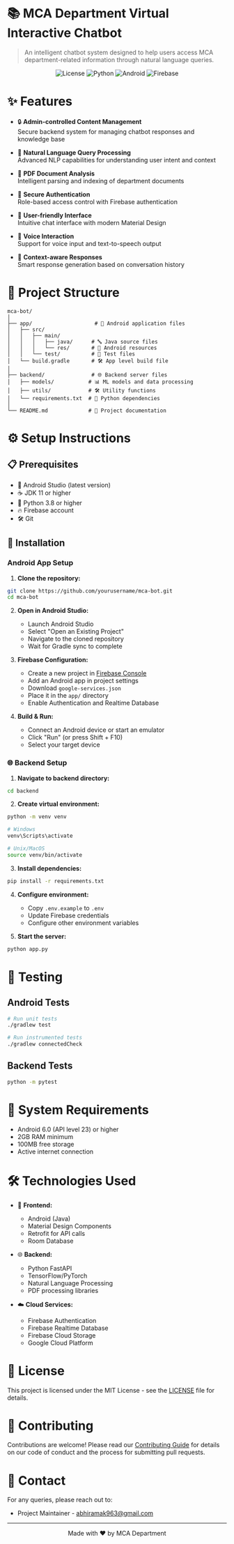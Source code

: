 # 📚 MCA Department Virtual Interactive Chatbot

> An intelligent chatbot system designed to help users access MCA department-related information through natural language queries.

<div align="center">

![License](https://img.shields.io/badge/license-MIT-blue.svg)
![Python](https://img.shields.io/badge/Python-3.8+-green.svg)
![Android](https://img.shields.io/badge/Android-6.0+-brightgreen.svg)
![Firebase](https://img.shields.io/badge/Firebase-Enabled-orange.svg)

</div>

# ✨ Features

- 🔒 **Admin-controlled Content Management**  
  Secure backend system for managing chatbot responses and knowledge base

- 🧠 **Natural Language Query Processing**  
  Advanced NLP capabilities for understanding user intent and context

- 📄 **PDF Document Analysis**  
  Intelligent parsing and indexing of department documents

- 🔑 **Secure Authentication**  
  Role-based access control with Firebase authentication

- 💬 **User-friendly Interface**  
  Intuitive chat interface with modern Material Design

- 🎤 **Voice Interaction**  
  Support for voice input and text-to-speech output

- 🤖 **Context-aware Responses**  
  Smart response generation based on conversation history

# 📂 Project Structure

```plaintext
mca-bot/
│
├── app/                    # 📱 Android application files
│   ├── src/
│   │   ├── main/
│   │   │   ├── java/      # 🔤 Java source files
│   │   │   └── res/       # 🎨 Android resources
│   │   └── test/          # 🧪 Test files
│   └── build.gradle       # 🛠 App level build file
│
├── backend/               # 🌐 Backend server files
│   ├── models/           # 📊 ML models and data processing
│   ├── utils/            # 🛠 Utility functions
│   └── requirements.txt  # 📜 Python dependencies
│
└── README.md             # 📖 Project documentation
```

# ⚙️ Setup Instructions

## 📋 Prerequisites

- 📱 Android Studio (latest version)
- ☕ JDK 11 or higher
- 🐍 Python 3.8 or higher
- 🔥 Firebase account
- 🛠 Git

## 🚀 Installation

### Android App Setup

1. **Clone the repository:**
```bash
git clone https://github.com/yourusername/mca-bot.git
cd mca-bot
```

2. **Open in Android Studio:**
   - Launch Android Studio
   - Select "Open an Existing Project"
   - Navigate to the cloned repository
   - Wait for Gradle sync to complete

3. **Firebase Configuration:**
   - Create a new project in [Firebase Console](https://console.firebase.google.com)
   - Add an Android app in project settings
   - Download `google-services.json`
   - Place it in the `app/` directory
   - Enable Authentication and Realtime Database

4. **Build & Run:**
   - Connect an Android device or start an emulator
   - Click "Run" (or press Shift + F10)
   - Select your target device

### 🌐 Backend Setup

1. **Navigate to backend directory:**
```bash
cd backend
```

2. **Create virtual environment:**
```bash
python -m venv venv

# Windows
venv\Scripts\activate

# Unix/MacOS
source venv/bin/activate
```

3. **Install dependencies:**
```bash
pip install -r requirements.txt
```

4. **Configure environment:**
   - Copy `.env.example` to `.env`
   - Update Firebase credentials
   - Configure other environment variables

5. **Start the server:**
```bash
python app.py
```

# 🧪 Testing

## Android Tests
```bash
# Run unit tests
./gradlew test

# Run instrumented tests
./gradlew connectedCheck
```

## Backend Tests
```bash
python -m pytest
```

# 📱 System Requirements

- Android 6.0 (API level 23) or higher
- 2GB RAM minimum
- 100MB free storage
- Active internet connection

# 🛠 Technologies Used

- 📱 **Frontend:**
  - Android (Java)
  - Material Design Components
  - Retrofit for API calls
  - Room Database

- 🌐 **Backend:**
  - Python FastAPI
  - TensorFlow/PyTorch
  - Natural Language Processing
  - PDF processing libraries

- ☁️ **Cloud Services:**
  - Firebase Authentication
  - Firebase Realtime Database
  - Firebase Cloud Storage
  - Google Cloud Platform

# 📄 License

This project is licensed under the MIT License - see the [LICENSE](LICENSE) file for details.

# 🤝 Contributing

Contributions are welcome! Please read our [Contributing Guide](CONTRIBUTING.md) for details on our code of conduct and the process for submitting pull requests.

# 📧 Contact

For any queries, please reach out to:
- Project Maintainer - [abhiramak963@gmail.com](mailto:abhiramak963@gmail.com)

---
<div align="center">
Made with ❤️ by MCA Department
</div>
